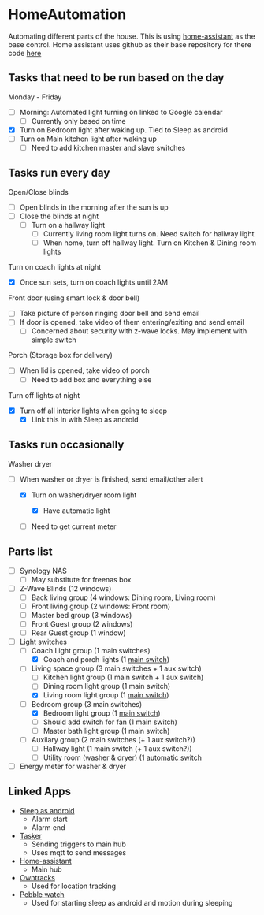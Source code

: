 # HomeAutomation
Automating different parts of the house.
This is using [home-assistant](https://home-assistant.io/) as the base control.  Home assistant uses github as their base repository for there code [here](https://github.com/home-assistant/home-assistant) 

## Tasks that need to be run based on the day
Monday - Friday
 - [ ] Morning: Automated light turning on linked to Google calendar
   - [ ] Currently only based on time
 - [x] Turn on Bedroom light after waking up.  Tied to Sleep as android
 - [ ] Turn on Main kitchen light after waking up
   - [ ] Need to add kitchen master and slave switches

## Tasks run every day
Open/Close blinds
 - [ ] Open blinds in the morning after the sun is up
 - [ ] Close the blinds at night
   - [ ] Turn on a hallway light
     - [ ] Currently living room light turns on.  Need switch for hallway light
     - [ ] When home, turn off hallway light. Turn on Kitchen & Dining room lights

Turn on coach lights at night
 - [x] Once sun sets, turn on coach lights until 2AM

Front door (using smart lock & door bell)
 - [ ] Take picture of person ringing door bell and send email
 - [ ] If door is opened, take video of them entering/exiting and send email
   - [ ] Concerned about security with z-wave locks.  May implement with simple switch
 
Porch (Storage box for delivery)
 - [ ] When lid is opened, take video of porch
   - [ ] Need to add box and everything else

Turn off lights at night
 - [x] Turn off all interior lights when going to sleep
   - [x] Link this in with Sleep as android

## Tasks run occasionally 
Washer dryer
 - [ ] When washer or dryer is finished, send email/other alert
   - [x] Turn on washer/dryer room light
     - [x] Have automatic light
   - [ ] Need to get current meter



## Parts list

 - [ ] Synology NAS
   - [ ] May substitute for freenas box
 - [ ] Z-Wave Blinds (12 windows)
   - [ ] Back living group (4 windows: Dining room, Living room)
   - [ ] Front living group (2 windows: Front room)
   - [ ] Master bed group (3 windows)
   - [ ] Front Guest group (2 windows)
   - [ ] Rear Guest group (1 window)
 - [ ] Light switches
   - [ ] Coach Light group (1 main switches)
     - [x] Coach and porch lights (1 [main switch](https://www.amazon.com/gp/product/B00PYMGOHM?th=1&pldnSite=1))
   - [ ] Living space group (3 main switches + 1 aux switch)
     - [ ] Kitchen light group (1 main switch + 1 aux switch)
     - [ ] Dining room light group (1 main switch)
     - [x] Living room light group (1 [main switch](https://www.amazon.com/gp/product/B00PYMGOHM?th=1&pldnSite=1))
   - [ ] Bedroom group (3 main switches)
     - [x] Bedroom light group (1 [main switch](https://www.amazon.com/gp/product/B00PYMGOHM?th=1&pldnSite=1))
     - [ ] Should add switch for fan (1 main switch)
     - [ ] Master bath light group (1 main switch)
   - [ ] Auxilary group (2 main switches (+ 1 aux switch?))
     - [ ] Hallway light (1 main switch (+ 1 aux switch?))
     - [ ] Utility room (washer & dryer) (1 [automatic switch](https://www.amazon.com/TOPGREENER-TSOS5-W-Single-Pole-Fluorescent-Incandescent/dp/B015G8VLNA/ref=sr_1_4?s=hi&ie=UTF8&qid=1487179597&sr=1-4&keywords=automatic+light+switch)
 - [ ] Energy meter for washer & dryer

## Linked Apps
 - [Sleep as android](http://sleep.urbandroid.org/)
   - Alarm start
   - Alarm end
 - [Tasker](https://tasker.dinglisch.net/)
   - Sending triggers to main hub
   - Uses mqtt to send messages
 - [Home-assistant](https://home-assistant.io/)
   - Main hub
 - [Owntracks](http://owntracks.org/)
   - Used for location tracking
 - [Pebble watch](https://www.pebble.com/)
   - Used for starting sleep as android and motion during sleeping
